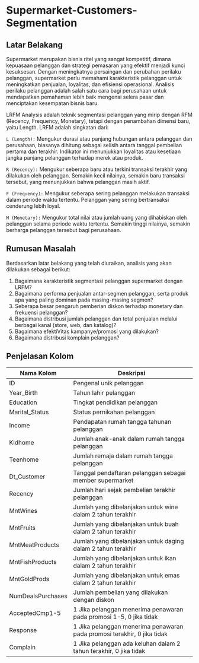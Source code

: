 # Supermarket-Customers-Segmentation

## Latar Belakang

Supermarket merupakan bisnis ritel yang sangat kompetitif, dimana kepuasaan pelanggan dan strategi pemasaran yang efektif menjadi kunci kesuksesan. Dengan meningkatnya persaingan dan perubahan perilaku pelanggan, supermarket perlu memahami karakteristik pelanggan untuk meningkatkan penjualan, loyalitas, dan efisiensi operasional. Analisis perilaku pelanggan adalah salah satu cara bagi perusahaan untuk mendapatkan pemahaman lebih baik mengenai selera pasar dan menciptakan kesempatan bisnis baru. 

LRFM Analysis adalah teknik segmentasi pelanggan yang mirip dengan RFM (Recency, Frequency, Monetary), tetapi dengan penambahan dimensi baru, yaitu Length. LRFM adalah singkatan dari:

`L (Length):` Mengukur durasi atau panjang hubungan antara pelanggan dan perusahaan, biasanya dihitung sebagai selisih antara tanggal pembelian pertama dan terakhir. Indikator ini menunjukkan loyalitas atau kesetiaan jangka panjang pelanggan terhadap merek atau produk.

`R (Recency):` Mengukur seberapa baru atau terkini transaksi terakhir yang dilakukan oleh pelanggan. Semakin kecil nilainya, semakin baru transaksi tersebut, yang menunjukkan bahwa pelanggan masih aktif.

`F (Frequency):` Mengukur seberapa sering pelanggan melakukan transaksi dalam periode waktu tertentu. Pelanggan yang sering bertransaksi cenderung lebih loyal.

`M (Monetary):` Mengukur total nilai atau jumlah uang yang dihabiskan oleh pelanggan selama periode waktu tertentu. Semakin tinggi nilainya, semakin berharga pelanggan tersebut bagi perusahaan.

## Rumusan Masalah
Berdasarkan latar belakang yang telah diuraikan, analisis yang akan dilakukan sebagai berikut:
1. Bagaimana karakteristik segmentasi pelanggan supermarket dengan LRFM?
2. Bagaimana performa penjualan antar-segmen pelanggan, serta produk apa yang paling dominan pada masing-masing segmen?
3. Seberapa besar pengaruh pemberian diskon terhadap monetary dan frekuensi pelanggan?
4. Bagaimana distribusi jumlah pelanggan dan total penjualan melalui berbagai kanal (store, web, dan katalog)?
5. Bagaimana efektiVitas kampanye/promosi yang dilakukan?
6. Bagaimana distribusi komplain pelanggan?

## Penjelasan Kolom
|Nama Kolom|Deskripsi|
|-----------|---------|
|ID|Pengenal unik pelanggan|
|Year_Birth|Tahun lahir pelanggan|
|Education|Tingkat pendidikan pelanggan|
|Marital_Status|Status pernikahan pelanggan|
|Income|Pendapatan rumah tangga tahunan pelanggan|
|Kidhome|Jumlah anak-anak dalam rumah tangga pelanggan|
|Teenhome|Jumlah remaja dalam rumah tangga pelanggan|
|Dt_Customer|Tanggal pendaftaran pelanggan sebagai member supermarket|
|Recency|Jumlah hari sejak pembelian terakhir pelanggan|
|MntWines|Jumlah yang dibelanjakan untuk wine dalam 2 tahun terakhir|
|MntFruits|Jumlah yang dibelanjakan untuk buah dalam 2 tahun terakhir|
|MntMeatProducts|Jumlah yang dibelanjakan untuk daging dalam 2 tahun terakhir|
|MntFishProducts|Jumlah yang dibelanjakan untuk ikan dalam 2 tahun terakhir|
|MntGoldProds|Jumlah yang dibelanjakan untuk emas dalam 2 tahun terakhir|
|NumDealsPurchases|Jumlah pembelian yang dilakukan dengan diskon|
|AcceptedCmp1-5|1 Jika pelanggan menerima penawaran pada promosi 1-5, 0 jika tidak|
|Response|1 Jika pelanggan menerima penawaran pada promosi terakhir, 0 jika tidak|
|Complain|1 Jika pelanggan ada keluhan dalam 2 tahun terakhir, 0 jika tidak|
